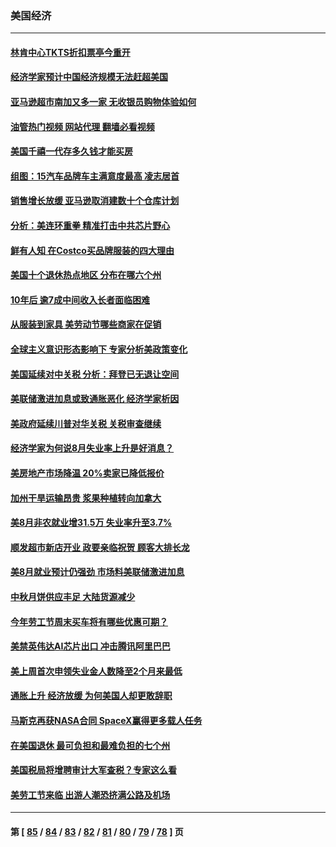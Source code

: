 ### 美国经济
---
#### [林肯中心TKTS折扣票亭今重开](../../pages/ncid1078158/n13818232.md?09061645) 
#### [经济学家预计中国经济规模无法赶超美国](../../pages/ncid1078158/n13817987.md?09061645) 
#### [亚马逊超市南加又多一家 无收银员购物体验如何](../../pages/ncid1078158/n13818176.md?09061645) 
#### [油管热门视频 网站代理 翻墙必看视频](http://209.222.30.114:81/youtube.html?09061645)
#### [美国千禧一代存多久钱才能买房](../../pages/ncid1078158/n13818064.md?09061645) 
#### [组图：15汽车品牌车主满意度最高 凌志居首](../../pages/ncid1078158/n13812566.md?09061645) 
#### [销售增长放缓 亚马逊取消建数十个仓库计划](../../pages/ncid1078158/n13817312.md?09061645) 
#### [分析：美连环重拳 精准打击中共芯片野心](../../pages/ncid1078158/n13817007.md?09061645) 
#### [鲜有人知 在Costco买品牌服装的四大理由](../../pages/ncid1078158/n13810339.md?09061645) 
#### [美国十个退休热点地区 分布在哪六个州](../../pages/ncid1078158/n13814248.md?09061645) 
#### [10年后 逾7成中间收入长者面临困难](../../pages/ncid1078158/n13816994.md?09061645) 
#### [从服装到家具 美劳动节哪些商家在促销](../../pages/ncid1078158/n13816472.md?09061645) 
#### [全球主义意识形态影响下 专家分析美政策变化](../../pages/ncid1078158/n13816547.md?09061645) 
#### [美国延续对中关税 分析：拜登已无退让空间](../../pages/ncid1078158/n13816637.md?09061645) 
#### [美联储激进加息或致通胀恶化 经济学家析因](../../pages/ncid1078158/n13816494.md?09061645) 
#### [美政府延续川普对华关税 关税审查继续](../../pages/ncid1078158/n13816548.md?09061645) 
#### [经济学家为何说8月失业率上升是好消息？](../../pages/ncid1078158/n13816475.md?09061645) 
#### [美房地产市场降温 20%卖家已降低报价](../../pages/ncid1078158/n13816469.md?09061645) 
#### [加州干旱运输昂贵 浆果种植转向加拿大](../../pages/ncid1078158/n13816419.md?09061645) 
#### [美8月非农就业增31.5万 失业率升至3.7%](../../pages/ncid1078158/n13816299.md?09061645) 
#### [顺发超市新店开业 政要亲临祝贺 顾客大排长龙](../../pages/ncid1078158/n13815928.md?09061645) 
#### [美8月就业预计仍强劲 市场料美联储激进加息](../../pages/ncid1078158/n13815752.md?09061645) 
#### [中秋月饼供应丰足 大陆货源减少](../../pages/ncid1078158/n13815795.md?09061645) 
#### [今年劳工节周末买车将有哪些优惠可期？](../../pages/ncid1078158/n13815745.md?09061645) 
#### [美禁英伟达AI芯片出口 冲击腾讯阿里巴巴](../../pages/ncid1078158/n13815585.md?09061645) 
#### [美上周首次申领失业金人数降至2个月来最低](../../pages/ncid1078158/n13815569.md?09061645) 
#### [通胀上升 经济放缓 为何美国人却更敢辞职](../../pages/ncid1078158/n13815533.md?09061645) 
#### [马斯克再获NASA合同 SpaceX赢得更多载人任务](../../pages/ncid1078158/n13815408.md?09061645) 
#### [在美国退休 最可负担和最难负担的七个州](../../pages/ncid1078158/n13814782.md?09061645) 
#### [美国税局将增聘审计大军查税？专家这么看](../../pages/ncid1078158/n13815013.md?09061645) 
#### [美劳工节来临 出游人潮恐挤满公路及机场](../../pages/ncid1078158/n13815164.md?09061645) 

---
#### 第 [ [85](./85.md?09061645) / [84](./84.md?09061645) / [83](./83.md?09061645) / [82](./82.md?09061645) / [81](./81.md?09061645) / [80](./80.md?09061645) / [79](./79.md?09061645) / [78](./78.md?09061645) ] 页

